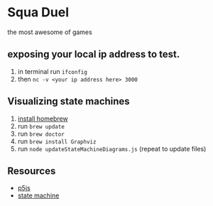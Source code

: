 # Squa Duel
the most awesome of games
## exposing your local ip address to test.
1. in terminal run ```ifconfig```
2. then ```nc -v <your ip address here> 3000```
## Visualizing state machines
1. [install homebrew](https://brew.sh/)
2. run ```brew update```
3. run ```brew doctor```
4. run ```brew install Graphviz```
5. run ```node updateStateMachineDiagrams.js``` (repeat to update files)
## Resources
- [p5js](https://p5js.org/reference/)
- [state machine](https://www.npmjs.com/package/javascript-state-machine)

